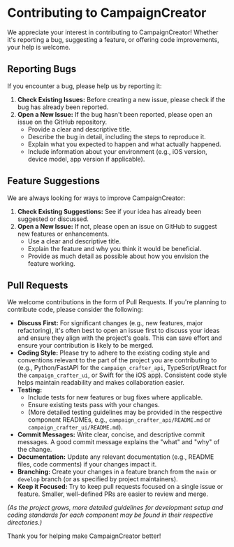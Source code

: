 # Contributing to CampaignCreator

We appreciate your interest in contributing to CampaignCreator! Whether it's reporting a bug, suggesting a feature, or offering code improvements, your help is welcome.

## Reporting Bugs

If you encounter a bug, please help us by reporting it:

1.  **Check Existing Issues:** Before creating a new issue, please check if the bug has already been reported.
2.  **Open a New Issue:** If the bug hasn't been reported, please open an issue on the GitHub repository.
    *   Provide a clear and descriptive title.
    *   Describe the bug in detail, including the steps to reproduce it.
    *   Explain what you expected to happen and what actually happened.
    *   Include information about your environment (e.g., iOS version, device model, app version if applicable).

## Feature Suggestions

We are always looking for ways to improve CampaignCreator:

1.  **Check Existing Suggestions:** See if your idea has already been suggested or discussed.
2.  **Open a New Issue:** If not, please open an issue on GitHub to suggest new features or enhancements.
    *   Use a clear and descriptive title.
    *   Explain the feature and why you think it would be beneficial.
    *   Provide as much detail as possible about how you envision the feature working.

## Pull Requests

We welcome contributions in the form of Pull Requests. If you're planning to contribute code, please consider the following:

*   **Discuss First:** For significant changes (e.g., new features, major refactoring), it's often best to open an issue first to discuss your ideas and ensure they align with the project's goals. This can save effort and ensure your contribution is likely to be merged.
*   **Coding Style:** Please try to adhere to the existing coding style and conventions relevant to the part of the project you are contributing to (e.g., Python/FastAPI for the `campaign_crafter_api`, TypeScript/React for the `campaign_crafter_ui`, or Swift for the iOS app). Consistent code style helps maintain readability and makes collaboration easier.
*   **Testing:**
    *   Include tests for new features or bug fixes where applicable.
    *   Ensure existing tests pass with your changes.
    *   (More detailed testing guidelines may be provided in the respective component READMEs, e.g., `campaign_crafter_api/README.md` or `campaign_crafter_ui/README.md`).
*   **Commit Messages:** Write clear, concise, and descriptive commit messages. A good commit message explains the "what" and "why" of the change.
*   **Documentation:** Update any relevant documentation (e.g., README files, code comments) if your changes impact it.
*   **Branching:** Create your changes in a feature branch from the `main` or `develop` branch (or as specified by project maintainers).
*   **Keep it Focused:** Try to keep pull requests focused on a single issue or feature. Smaller, well-defined PRs are easier to review and merge.

*(As the project grows, more detailed guidelines for development setup and coding standards for each component may be found in their respective directories.)*

Thank you for helping make CampaignCreator better!
